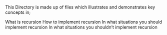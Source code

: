 This Directory is made up of files which illustrates and demonstrates key concepts in;

What is recursion
How to implement recursion
In what situations you should implement recursion
In what situations you shouldn’t implement recursion

